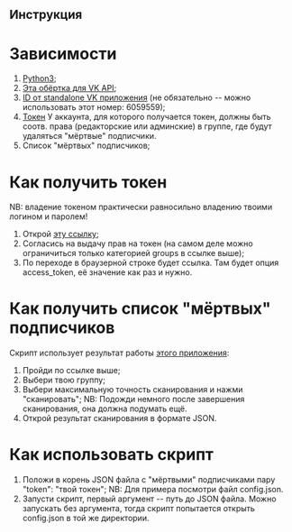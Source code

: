 Инструкция
----------

Зависимости
===========
  1. [Python3](https://www.python.org/);
  2. [Эта обёртка для VK API](https://pypi.python.org/pypi/vk);
  3. [ID от standalone VK приложения](https://vk.com/editapp?act=create) (не обязательно -- можно использовать этот номер: 6059559);
  4. [Токен](https://vk.com/dev/access_token)
     У аккаунта, для которого получается токен, должны быть соотв. права (редакторские или админские) в группе, где будут удаляться "мёртвые" подписчики.
  5. Список "мёртвых" подписчиков;


Как получить токен
==================
NB: владение токеном практически равносильно владению твоими логином и паролем!
  1. Открой [эту ссылку](https://oauth.vk.com/authorize?client_id=6059559&scope=notify,friends,photos,audio,video,docs,wall,notes,notifications,stats,ads,offline,status,groups&redirect_uri=https://oauth.vk.com/blank.html&display=page&response_type=token);
  2. Согласись на выдачу прав на токен (на самом деле можно ограничиться только категорией groups в ссылке выше);
  3. По переходе в браузерной строке будет ссылка. Там будет опция access_token, её значение как раз и нужно.

Как получить список "мёртвых" подписчиков
=========================================
Скрипт использует результат работы [этого приложения](https://vk.com/app2732533_364380749):
  1. Пройди по ссылке выше;
  2. Выбери твою группу;
  3. Выбери максимальную точность сканирования и нажми "сканировать";
     NB: Подожди немного после завершения сканирования, она должна подумать ещё.
  4. Открой результат сканирования в формате JSON.


Как использовать скрипт
=======================
  1. Положи в корень JSON файла с "мёртвыми" подписчиками пару "token": "твой токен";
     NB: Для примера посмотри файл config.json.
  2. Запусти скрипт, первый аргумент -- путь до JSON файла. Можно запускать без аргумента, тогда скрипт попытается открыть config.json в той же директории.

